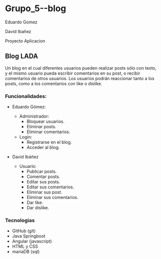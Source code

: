# Grupo_5--blog
Eduardo Gomez

David Ibañez

Proyecto Aplicacion

## Blog LADA

Un blog en el cual diferentes usuarios pueden realizar posts sólo con texto, y el mismo usuario pueda escribir comentarios en su post, o recibir comentarios de otros usuarios. Los usuarios podrán reaccionar tanto a los posts, como a los comentarios con like o dislike.

### Funcionalidades:

+ Eduardo Gómez:

    *  Administrador:
        - Bloquear usuarios.
        - Eliminar posts.
        - Eliminar comentarios.
    * Login:
        - Registrarse en el blog.
        - Acceder al blog.

+ David Ibáñez

    * Usuario:
        - Publicar posts.
        - Comentar posts.
        - Editar sus posts.
        - Editar sus comentarios.
        - Eliminar sus post.
        - Eliminar sus comentarios.
        - Dar like.
        - Dar dislike.

### Tecnologias

+ GitHub (git)
+ Java Springboot
+ Angular (javascript)
+ HTML y CSS
+ mariaDB (sql)

